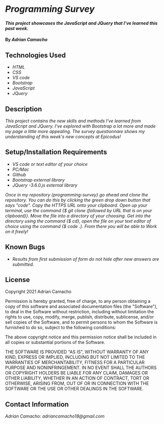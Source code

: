 
# _Programming Survey_

#### _This project showcases the JavaScript and JQuery that I've learned this past week._

#### By _**Adrian Camacho**_

## Technologies Used

* _HTML_
* _CSS_
* _VS code_
* _Bootstrap_
* _JavaScript_
* _JQuery_

## Description

_This project contains the new skills and methods I've learned from JavaScript and JQuery. I've explored with Bootstrap a lot more and made my page a little more appealing. The survey questionnare shows my understanding of this week's new concepts at Epicodus!_

## Setup/Installation Requirements

* _VS code or text editor of your choice_
* _PC/Mac_
* _Github_
* _Bootstrap external library_
* _JQuery -3.6.0.js external library_

_Once in my repository {programming-survey} go ahead and clone the repository. You can do this by clicking the green drop down button that says "code". Copy the HTTPS URL onto your clipboard. Open up your terminal, use the command {$ git clone (followed by URL that is on your clipboard)}. Move the file into a directory of your choosing. Get into the directory using the command {$ cd}, open the file on your text editor of choice using the command {$ code .}. From there you will be able to Work on it freely!_

## Known Bugs

* _Results from first submission of form do not hide after new answers are submitted._

## License

Copyright 2021 Adrian Camacho

Permission is hereby granted, free of charge, to any person obtaining a copy of this software and associated documentation files (the "Software"), to deal in the Software without restriction, including without limitation the rights to use, copy, modify, merge, publish, distribute, sublicense, and/or sell copies of the Software, and to permit persons to whom the Software is furnished to do so, subject to the following conditions:

The above copyright notice and this permission notice shall be included in all copies or substantial portions of the Software.

THE SOFTWARE IS PROVIDED "AS IS", WITHOUT WARRANTY OF ANY KIND, EXPRESS OR IMPLIED, INCLUDING BUT NOT LIMITED TO THE WARRANTIES OF MERCHANTABILITY, FITNESS FOR A PARTICULAR PURPOSE AND NONINFRINGEMENT. IN NO EVENT SHALL THE AUTHORS OR COPYRIGHT HOLDERS BE LIABLE FOR ANY CLAIM, DAMAGES OR OTHER LIABILITY, WHETHER IN AN ACTION OF CONTRACT, TORT OR OTHERWISE, ARISING FROM, OUT OF OR IN CONNECTION WITH THE SOFTWARE OR THE USE OR OTHER DEALINGS IN THE SOFTWARE.

## Contact Information

_Adrian Camacho: adriancamacho18@gmail.com_